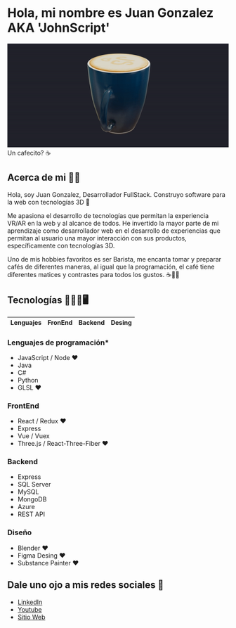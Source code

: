 # Hola, mi nombre es Juan Gonzalez AKA 'JohnScript' 
![Taza GIF](./taza.gif)
<br />
Un cafecito? ☕​

## Acerca de mi 🧑‍💻
Hola, soy Juan Gonzalez, Desarrollador FullStack. Construyo software para la web con tecnologías 3D ​🦾​

Me apasiona el desarrollo de tecnologías que permitan la experiencia VR/AR en la web y al alcance de todos. He invertido la mayor parte de mi aprendizaje como desarrollador web en el desarrollo de experiencias que permitan al usuario una mayor interacción con sus productos, específicamente con tecnologías 3D.

Uno de mis hobbies favoritos es ser Barista, me encanta tomar y preparar cafés de diferentes maneras, al igual que la programación, el café tiene diferentes matices y contrastes para todos los gustos. ☕​🧑‍💻

## Tecnologías 🦾👩‍💻🖥

Lenguajes | FronEnd | Backend | Desing 
----------|---------|---------|--------

### Lenguajes de programación*
 - JavaScript / Node ❤
 - Java
 - C#
 - Python 
 - GLSL ❤

### FrontEnd 
- React / Redux ❤
- Express 
- Vue / Vuex
- Three.js / React-Three-Fiber ❤

### Backend
- Express
- SQL Server
- MySQL
- MongoDB
- Azure
- REST API

### Diseño
- Blender ❤
- Figma Desing ❤
- Substance Painter ❤

## Dale uno ojo a mis redes sociales 🤝​
- [LinkedIn](www.linkedin.com/in/juanglezf)
- [Youtube](https://www.youtube.com/c/JohnScript72)
- [Sitio Web](https://www.johnscript-dev.com/)
